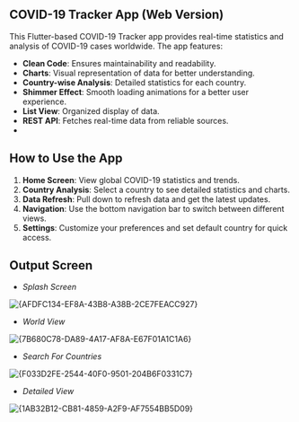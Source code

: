 ## COVID-19 Tracker App (Web Version)

This Flutter-based COVID-19 Tracker app provides real-time statistics and analysis of COVID-19 cases worldwide. The app features:

- **Clean Code**: Ensures maintainability and readability.
- **Charts**: Visual representation of data for better understanding.
- **Country-wise Analysis**: Detailed statistics for each country.
- **Shimmer Effect**: Smooth loading animations for a better user experience.
- **List View**: Organized display of data.
- **REST API**: Fetches real-time data from reliable sources.
- 
## How to Use the App

1. **Home Screen**: View global COVID-19 statistics and trends.
2. **Country Analysis**: Select a country to see detailed statistics and charts.
3. **Data Refresh**: Pull down to refresh data and get the latest updates.
4. **Navigation**: Use the bottom navigation bar to switch between different views.
5. **Settings**: Customize your preferences and set default country for quick access.

## Output Screen 

- *Splash Screen*

![{AFDFC134-EF8A-43B8-A38B-2CE7FEACC927}](https://github.com/user-attachments/assets/5da09ba8-9942-4d53-8959-e702b9518293)

-  *World View*

![{7B680C78-DA89-4A17-AF8A-E67F01A1C1A6}](https://github.com/user-attachments/assets/b1095484-6928-4562-9857-95887b3035a2)

- *Search For Countries*
  
![{F033D2FE-2544-40F0-9501-204B6F0331C7}](https://github.com/user-attachments/assets/de38ade0-5191-437b-bd14-8d1456132029)

- *Detailed View*

![{1AB32B12-CB81-4859-A2F9-AF7554BB5D09}](https://github.com/user-attachments/assets/de154443-9e56-4b96-80d6-1c19a05bd0e5)


